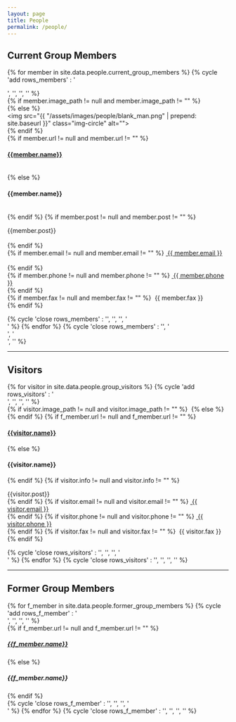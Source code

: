 ```yaml
---
layout: page
title: People
permalink: /people/
---
```


<div class="container">
<div class="text-center">
	<div class="wow bounceInDown" data-wow-offset="0" data-wow-delay="0.3s">
	<h2>Current Group Members</h2>
	</div>    
 
{% for member in site.data.people.current_group_members %}
	{% cycle 'add rows_members' : '<div class="row">', '', '', '' %}
	<div class="col-md-3">
		{% if member.image_path != null and member.image_path != "" %}
			<img src="{{ member.image_path | prepend: site.baseurl }}" class="img-circle" alt="">	
		{% else %}			
			<img src="{{ "/assets/images/people/blank_man.png" | prepend: site.baseurl }}" class="img-circle" alt="">	
		{% endif %}  
		{% if member.url != null and member.url != "" %}
		<h4><a href="{{member.url}}" target="_blank">{{member.name}}</a></h4>		
		{% else %}	
		<h4>{{member.name}}</h4>		
		{% endif %} 
		{% if member.post != null and member.post != "" %}
			<p>{{member.post}}<br/>		
		{% endif %}  
		{% if member.email != null and member.email != "" %}
			<span class="glyphicon glyphicon-envelope"></span><a href="mailto:{{ member.email }}">&nbsp;{{ member.email }}</a><br/>		
		{% endif %}  
		{% if member.phone != null and member.phone != "" %}
			<span class="glyphicon glyphicon-phone-alt"></span><a href="callto:{{ member.phone }}">&nbsp;{{ member.phone }}</a><br/>
		{% endif %}  
		{% if member.fax != null and member.fax != "" %}
			<span class="glyphicon glyphicon-print"></span>&nbsp;{{ member.fax }}   
		{% endif %}
		</p>
	</div>
	{% cycle 'close rows_members' : '', '', '', '</div>' %}
{% endfor %}
{% cycle 'close rows_members' : '', '</div>', '</div>', '</div>' %}        
<hr/>    
<div class="wow bounceInDown" data-wow-offset="0" data-wow-delay="0.3s">
	<h2>Visitors</h2>
</div>
{% for visitor in site.data.people.group_visitors %}
	{% cycle 'add rows_visitors' : '<div class="row">', '', '', '' %}
	<div class="col-md-3">
		{% if visitor.image_path != null and visitor.image_path != "" %}
			<img src="{{ visitor.image_path | prepend: site.baseurl }}" class="img-circle" alt="">	
		{% else %}			
			<img src="{{ "/assets/images/people/blank_man.png" | prepend: site.baseurl }}" class="img-circle" alt="">	
		{% endif %}  
		{% if f_member.url != null and f_member.url != "" %}
		<h4><a href="{{visitor.url}}" target="_blank">{{visitor.name}}</a></h4>		
		{% else %}	
		<h4>{{visitor.name}}</h4>		
		{% endif %} 
		{% if visitor.info != null and visitor.info != "" %}
			<p>{{visitor.post}}<br/>		
		{% endif %}  
		{% if visitor.email != null and visitor.email != "" %}
			<span class="glyphicon glyphicon-envelope"></span><a href="mailto:{{ visitor.email }}">&nbsp;{{ visitor.email }}</a><br/>		
		{% endif %}  
		{% if visitor.phone != null and visitor.phone != "" %}
			<span class="glyphicon glyphicon-phone-alt"></span><a href="callto:{{ visitor.phone }}">&nbsp;{{ visitor.phone }}</a><br/>
		{% endif %}  
		{% if visitor.fax != null and visitor.fax != "" %}
			<span class="glyphicon glyphicon-print"></span>&nbsp;{{ visitor.fax }}   
		{% endif %} 
		</p>   
	</div>
	{% cycle 'close rows_visitors' : '', '', '', '</div>' %}
{% endfor %}
{% cycle 'close rows_visitors' : '', '</div>', '</div>', '</div>' %}    
 <hr/>
	<div class="wow bounceInDown" data-wow-offset="0" data-wow-delay="0.3s">
		<h2>Former Group Members</h2>
	</div>
</div>
{% for f_member in site.data.people.former_group_members %}
	{% cycle 'add rows_f_member' : '<div class="row">', '', '', '' %}
	<div class="col-md-3">
		{% if f_member.url != null and f_member.url != "" %}
		<h5><a href="{{f_member.url}}" target="_blank">{{f_member.name}}</a></h5>		
		{% else %}	
		<h5>{{f_member.name}}</h5>		
		{% endif %}  	              
	</div>
    {% cycle 'close rows_f_member' : '', '', '', '</div>' %}
{% endfor %}
{% cycle 'close rows_f_member' : '', '</div>', '</div>', '</div>' %}  
<br/>